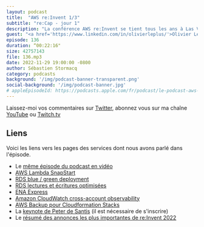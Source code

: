```yaml
---
layout: podcast
title:  "AWS re:Invent 1/3"
subtitle: "re:Cap - jour 1"
description: "La conférence AWS re:Invent se tient tous les ans à Las Vegas. Cette année plus de 50000 clients et partenaires sont réunis pour apprendre et échanger leurs expériences dans le cloud AWS. Dans ce podcast, je reviens avec mes invités sur le sprincipales annonces faites pendant les deux premières journées de conférence. On y parle du cold start des fonctions Lambda, de déployement blue/green pour des bases de données, de ENA express pour donner 25Gbs de bande passante réseau et d'autres choses encore."
guest: "<a href='https://www.linkedin.com/in/olivierleplus/'>Olivier Leplus</a>, Developer Advocate, AWS ; <a href='https://www.linkedin.com/in/j%C3%A9r%C3%A9mie-rodon-b6656290/'>Jérémie Rodon</a>, Cloud Architect Devoteam / Revolve et <a href='https://www.linkedin.com/in/alexismarcou/'>Alexis Marcou</a>, Solution Architect, AWS"
episode: 136
duration: “00:22:16"
size: 42757143
file: 136.mp3
date: 2022-11-29 19:00:00 -0800
author: Sébastien Stormacq
category: podcasts
background: '/img/podcast-banner-transparent.png'
social-background: '/img/podcast-banner.jpg'
# appleEpisodeId: https://podcasts.apple.com/fr/podcast/le-podcast-aws-en-français/id1452118442
---
```


Laissez-moi vos commentaires sur [Twitter](https://twitter.com/sebsto), abonnez vous sur ma chaîne [YouTube](https://www.youtube.com/sebsto) ou [Twitch.tv](https://www.twitch.tv/sebAWS)

## Liens

Voici les liens vers les pages des services dont nous avons parlé dans l'épisode.

- Le [même épisode du podcast en vidéo](https://www.youtube.com/watch?v=_VQR4Bl-9xk)
- [AWS Lambda SnapStart](https://aws.amazon.com/blogs/aws/new-accelerate-your-lambda-functions-with-lambda-snapstart/)
- [RDS blue / green deployment](https://aws.amazon.com/blogs/aws/new-fully-managed-blue-green-deployments-in-amazon-aurora-and-amazon-rds/)
- [RDS lectures et écritures optimisées](https://aws.amazon.com/blogs/aws/new-amazon-rds-optimized-reads-and-optimized-writes/)
- [ENA Express](https://aws.amazon.com/blogs/aws/new-ena-express-improved-network-latency-and-per-flow-performance-on-ec2/)
- [Amazon CloudWatch cross-account observability](https://aws.amazon.com/blogs/aws/new-amazon-cloudwatch-cross-account-observability/)
- [AWS Backup pour Cloudformation Stacks](https://aws.amazon.com/blogs/aws/new-for-aws-backup-protect-and-restore-your-cloudformation-stacks/)
- La [keynote de Peter de Santis](https://reinvent.awsevents.com/on-demand/?from=home-ondemand) (il est nécessaire de s'inscrire)
- Le [résumé des annonces les plus importantes de re:Invent 2022](https://aws.amazon.com/blogs/aws/top-announcements-of-aws-reinvent-2022/)